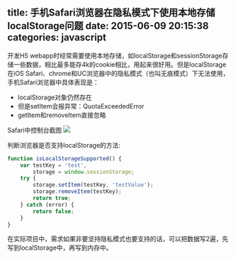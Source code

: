 title: 手机Safari浏览器在隐私模式下使用本地存储localStorage问题
date: 2015-06-09 20:15:38
categories: javascript
---

开发H5 webapp时经常需要使用本地存储，如localStorage和sessionStorage存储一些数据，相比最多能存4k的cookie相比，用起来很好用。但是localStorage在iOS Safari、chrome和UC浏览器中的隐私模式（也叫无痕模式）下无法使用，手机Safari浏览器中具体表现是：

- localStorage对象仍然存在
- 但是setItem会报异常：QuotaExceededError
- getItem和removeItem直接忽略


Safari中控制台截图
![](http://images0.cnblogs.com/blog2015/282019/201506/092058146293230.png)

判断浏览器是否支持localStorage的方法:

```javascript
function isLocalStorageSupported() {
    var testKey = 'test',
        storage = window.sessionStorage;
    try {
        storage.setItem(testKey, 'testValue');
        storage.removeItem(testKey);
        return true;
    } catch (error) {
        return false;
    }
}
```

在实际项目中，需求如果非要坚持隐私模式也要支持的话，可以把数据写2遍，先写到localStorage中，再写到内存中。